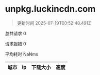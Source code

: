 
  # unpkg.luckincdn.com

  > 更新时间 2025-07-19T00:52:48.491Z
  
  总共请求 0

  请求报错 0

  平均耗时 NaNms

|城市|ip|下载大小|速度|
|-----|----------|---|---|

  